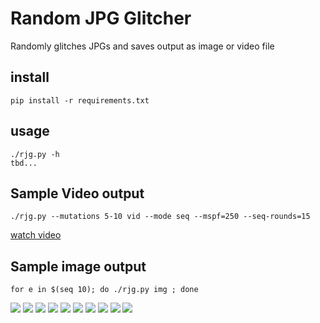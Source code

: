 # Random JPG Glitcher
Randomly glitches JPGs and saves output as image or video file

## install
```
pip install -r requirements.txt
```

## usage
```
./rjg.py -h
tbd...

```

## Sample Video output
```
./rjg.py --mutations 5-10 vid --mode seq --mspf=250 --seq-rounds=15
```
[watch video](https://raw.githubusercontent.com/zrthstr/random-jpg-glitcher/master/output/sample-seq.mp4)


## Sample image output
```
for e in $(seq 10); do ./rjg.py img ; done
```

![](output/sample1.png) ![](output/sample5.png)
![](output/sample3.png) ![](output/sample6.png)
![](output/sample7.png) ![](output/sample8.png)
![](output/sample9.png) ![](output/sample10.png)
![](output/sample11.png) ![](output/sample12.png)


